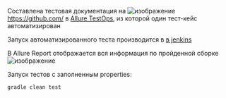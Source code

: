 Составлена тестовая документация на ![изображение](https://github.com/DachAnna/selenide_github_test/assets/118796374/34246698-53b2-40e9-9dd8-fe35a01b7c75) 
https://github.com/ в <a target="_blank" href="https://allure.autotests.cloud/project/2267/test-cases?treeId=0">Allure TestOps</a>, из которой один тест-кейс автоматизирован

Запуск автоматизированного теста производится в <a target="_blank" href="https://jenkins.autotests.cloud/job/08-sub_ekt-lesson24/">в jenkins</a>

В Allure Report отображается вся информация по пройденной сборке
![изображение](https://github.com/DachAnna/selenide_github_test/assets/118796374/52c56623-4a26-48de-b033-b0ee336e3630)

Запуск тестов с заполненным properties:
```bash
gradle clean test
```
